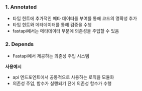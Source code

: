 ### 1. Annotated

- 타입 힌트에 추가적인 메타 데이터를 부여를 통해 코드의 명확성 추가
- 타입 힌트와 메타데이터를 통해 검증을 수행
- fastapi에서는 메타데이터 부분에 의존성을 주입할 수 있음



### 2. Depends

- Fastapi에서 제공하는 의존성 주입 시스템

**사용예시**

- api 엔드포엔트에서 공통적으로 사용하는 로직을 모듈화
- 의존성 주입, 함수가 실행되기 전에 의존성 함수가 수행

